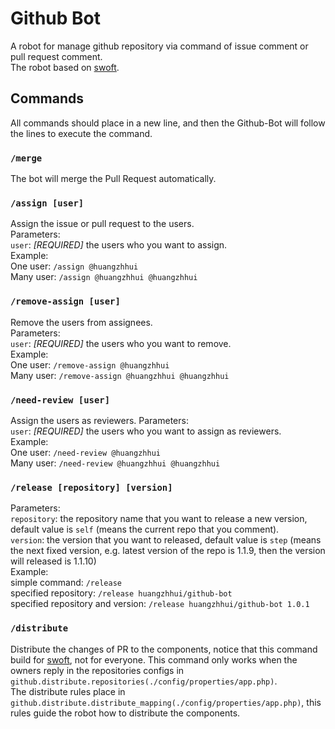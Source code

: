 # Github Bot
A robot for manage github repository via command of issue comment or pull request comment.   
The robot based on [swoft](https://github.com/swoft-cloud/swoft).

## Commands
All commands should place in a new line, and then the Github-Bot will follow the lines to execute the command.

### `/merge`
The bot will merge the Pull Request automatically.

### `/assign [user]`
Assign the issue or pull request to the users.   
Parameters:   
`user`: *[REQUIRED]* the users who you want to assign.    
Example:    
One user: `/assign @huangzhhui`   
Many user: `/assign @huangzhhui @huangzhhui`


### `/remove-assign [user]`
Remove the users from assignees.   
Parameters:   
`user`: *[REQUIRED]* the users who you want to remove.    
Example:    
One user: `/remove-assign @huangzhhui`   
Many user: `/remove-assign @huangzhhui @huangzhhui`

### `/need-review [user]`
Assign the users as reviewers.
Parameters:   
`user`: *[REQUIRED]* the users who you want to assign as reviewers.    
Example:    
One user: `/need-review @huangzhhui`   
Many user: `/need-review @huangzhhui @huangzhhui`

### `/release [repository] [version]`
Parameters:   
`repository`: the repository name that you want to release a new version, default value is `self` (means the current repo that you comment).    
`version`: the version that you want to released, default value is `step` (means the next fixed version, e.g. latest version of the repo is 1.1.9, then the version will released is 1.1.10)   
Example:    
simple command: `/release`   
specified repository: `/release huangzhhui/github-bot`   
specified repository and version: `/release huangzhhui/github-bot 1.0.1`   

### `/distribute`
Distribute the changes of PR to the components, notice that this command build for [swoft](https://github.com/swoft-cloud), not for everyone. 
This command only works when the owners reply in the repositories configs in  `github.distribute.repositories(./config/properties/app.php)`.    
The distribute rules place in `github.distribute.distribute_mapping(./config/properties/app.php)`, this rules guide the robot how to distribute the components. 
